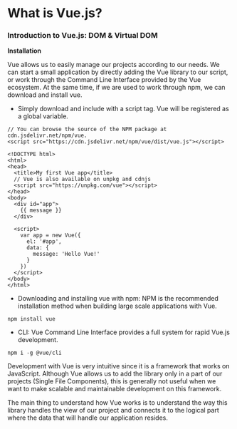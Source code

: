 # What is Vue.js?

### Introduction to Vue.js: DOM & Virtual DOM

**Installation**

Vue allows us to easily manage our projects according to our needs.
We can start a small application by directly adding the Vue library to our script, or work through the Command Line Interface provided by the Vue ecosystem.
At the same time, if we are used to work through npm, we can download and install vue.

- Simply download and include with a script tag. Vue will be registered as a global variable.

```
// You can browse the source of the NPM package at cdn.jsdelivr.net/npm/vue.
<script src="https://cdn.jsdelivr.net/npm/vue/dist/vue.js"></script>
```

```
<!DOCTYPE html>
<html>
<head>
  <title>My first Vue app</title>
  // Vue is also available on unpkg and cdnjs
  <script src="https://unpkg.com/vue"></script>
</head>
<body>
  <div id="app">
    {{ message }}
  </div>

  <script>
    var app = new Vue({
      el: '#app',
      data: {
        message: 'Hello Vue!'
      }
    })
  </script>
</body>
</html>
```

- Downloading and installing vue with npm: NPM is the recommended installation method when building large scale applications with Vue.

```
npm install vue
```

- CLI: Vue Command Line Interface provides a full system for rapid Vue.js development.

```
npm i -g @vue/cli
```

Development with Vue is very intuitive since it is a framework that works on JavaScript.
Although Vue allows us to add the library only in a part of our projects (Single File Components), this is generally not useful when we want to make scalable and maintainable development on this framework.

The main thing to understand how Vue works is to understand the way this library handles the view of our project and connects it to the logical part where the data that will handle our application resides.
